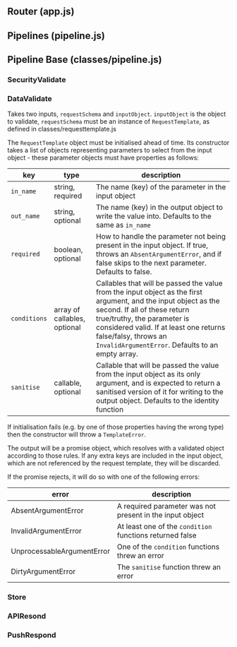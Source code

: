 ## Router (app.js)

## Pipelines (pipeline.js)

## Pipeline Base (classes/pipeline.js)

### SecurityValidate

### DataValidate
Takes two inputs, `requestSchema` and `inputObject`. `inputObject` is the object to validate, `requestSchema` must be an instance of `RequestTemplate`, as defined in classes/requesttemplate.js

The `RequestTemplate` object must be initialised ahead of time. Its constructor takes a list of objects representing parameters to select from the input object - these parameter objects must have properties as follows:

| key | type | description |
|-----|------|-------------|
| `in_name` | string, required | The name (key) of the parameter in the input object |
| `out_name` | string, optional | The name (key) in the output object to write the value into. Defaults to the same as `in_name` |
| `required` | boolean, optional | How to handle the parameter not being present in the input object. If true, throws an `AbsentArgumentError`, and if false skips to the next parameter. Defaults to false. |
| `conditions` | array of callables, optional | Callables that will be passed the value from the input object as the first argument, and the input object as the second. If all of these return true/truthy, the parameter is considered valid. If at least one returns false/falsy, throws an `InvalidArgumentError`. Defaults to an empty array. |
| `sanitise` | callable, optional | Callable that will be passed the value from the input object as its only argument, and is expected to return a sanitised version of it for writing to the output object. Defaults to the identity function |

If initialisation fails (e.g. by one of those properties having the wrong type) then the constructor will throw a `TemplateError`.

The output will be a promise object, which resolves with a validated object according to those rules. If any extra keys are included in the input object, which are not referenced by the request template, they will be discarded.

If the promise rejects, it will do so with one of the following errors:

| error | description |
|-------|-------------|
| AbsentArgumentError | A required parameter was not present in the input object |
| InvalidArgumentError | At least one of the `condition` functions returned false |
| UnprocessableArgumentError | One of the `condition` functions threw an error |
| DirtyArgumentError | The `sanitise` function threw an error |

### Store

### APIResond

### PushRespond

